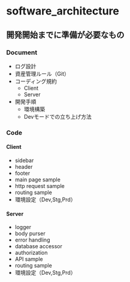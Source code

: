 # software_architecture

## 開発開始までに準備が必要なもの

### Document

- ログ設計
- 資産管理ルール（Git）
- コーディング規約
  - Client
  - Server
- 開発手順
  - 環境構築
  - Devモードでの立ち上げ方法

### Code

#### Client

- sidebar
- header
- footer
- main page sample
- http request sample
- routing sample
- 環境設定（Dev,Stg,Prd）

#### Server

- logger
- body purser
- error handling
- database accessor
- authorization
- API sample
- routing sample
- 環境設定（Dev,Stg,Prd）
